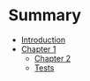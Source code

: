 # Summary

* [Introduction](README.md)
* [Chapter 1](chapter_1.md)
   * [Chapter 2](chapter_2.md)
   * [Tests](tests.md)


